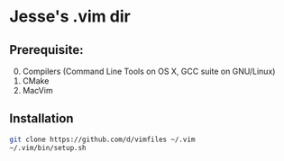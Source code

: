 # Jesse's .vim dir

## Prerequisite:
0. Compilers (Command Line Tools on OS X, GCC suite on GNU/Linux)
0. CMake
0. MacVim

## Installation
```Bash
git clone https://github.com/d/vimfiles ~/.vim
~/.vim/bin/setup.sh
```
